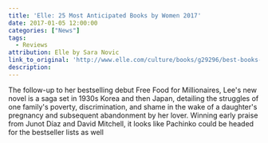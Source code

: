 ```yaml
---
title: 'Elle: 25 Most Anticipated Books by Women 2017'
date: 2017-01-05 12:00:00
categories: ["News"]
tags:
  - Reviews
attribution: Elle by Sara Novic
link_to_original: 'http://www.elle.com/culture/books/g29296/best-books-female-authors-2017/'
description:
---
```



The follow-up to her bestselling debut Free Food for Millionaires, Lee's new novel is a saga set in 1930s Korea and then Japan, detailing the struggles of one family's poverty, discrimination, and shame in the wake of a daughter's pregnancy and subsequent abandonment by her lover. Winning early praise from Junot Díaz and David Mitchell, it looks like Pachinko could be headed for the bestseller lists as well